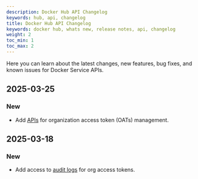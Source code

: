 ```yaml
---
description: Docker Hub API Changelog
keywords: hub, api, changelog
title: Docker Hub API Changelog
keywords: docker hub, whats new, release notes, api, changelog
weight: 2
toc_min: 1
toc_max: 2
---
```


Here you can learn about the latest changes, new features, bug fixes, and known
issues for Docker Service APIs.

## 2025-03-25

### New

- Add [APIs](/reference/api/hub/latest/#tag/org-access-tokens) for organization access token (OATs) management.

## 2025-03-18

### New

- Add access to [audit logs](/reference/api/hub/latest/#tag/audit-logs) for org
  access tokens.
